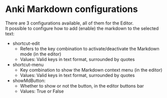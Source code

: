 # Anki Markdown configurations

There are 3 configurations available, all of them for the Editor.  
It possible to configure how to add (enable) the markdown to the selected text:  

* shortcut-edit
    * Refers to the key combination to activate/deactivate the Markdown mode (in the editor)
    * Values: Valid keys in text format, surrounded by quotes
* shortcut-menu
    * Key combination to show the Markdown context menu (in the editor)
    * Values: Valid keys in text format, surrounded by quotes
* showMdButton:
    * Whether to show or not the button, in the editor buttons bar
    * Values: True or False
